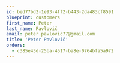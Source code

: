 ```yaml
---
id: bed77bd2-1e93-4ff2-b443-2da483cf8591
blueprint: customers
first_name: Peter
last_name: Pavlovič
email: peter.pavlovic77@gmail.com
title: 'Peter Pavlovič'
orders:
  - c385e43d-25ba-4517-ba8e-0764bfa5a972
---
```

